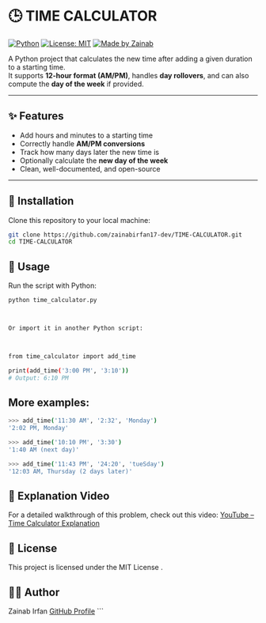 # 🕒 TIME CALCULATOR

[![Python](https://img.shields.io/badge/python-3.x-blue.svg)](https://www.python.org/)
[![License: MIT](https://img.shields.io/badge/License-MIT-green.svg)](LICENSE)
[![Made by Zainab](https://img.shields.io/badge/made%20by-Zainab%20Irfan-pink.svg)](https://github.com/zainabirfan17-dev)

A Python project that calculates the new time after adding a given duration to a starting time.  
It supports **12-hour format (AM/PM)**, handles **day rollovers**, and can also compute the **day of the week** if provided.

---

## ✨ Features
- Add hours and minutes to a starting time  
- Correctly handle **AM/PM conversions**  
- Track how many days later the new time is  
- Optionally calculate the **new day of the week**  
- Clean, well-documented, and open-source  

---

## 📂 Installation
Clone this repository to your local machine:

```bash
git clone https://github.com/zainabirfan17-dev/TIME-CALCULATOR.git
cd TIME-CALCULATOR
```

## 🚀 Usage

Run the script with Python:
```bash
python time_calculator.py



Or import it in another Python script:



from time_calculator import add_time

print(add_time('3:00 PM', '3:10'))
# Output: 6:10 PM
```

## More examples:
```bash
>>> add_time('11:30 AM', '2:32', 'Monday')
'2:02 PM, Monday'

>>> add_time('10:10 PM', '3:30')
'1:40 AM (next day)'

>>> add_time('11:43 PM', '24:20', 'tueSday')
'12:03 AM, Thursday (2 days later)'
```

## 🎥 Explanation Video

For a detailed walkthrough of this problem, check out this video:
[YouTube – Time Calculator Explanation](https://youtu.be/zjYpfpFS-p8)


## 📜 License

This project is licensed under the MIT License
.

## 👩‍💻 Author

Zainab Irfan
[GitHub Profile](https://github.com/zainabirfan17-dev) ```

